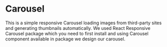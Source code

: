 # Carousel
This is a simple responsive Carousel loading images from third-party sites and generating thumbnails automatically.
We used React Responsive Carousel package which you need to first install and using Carousel component available in package we design our carousel.

